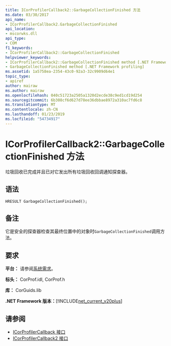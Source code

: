 ```yaml
---
title: ICorProfilerCallback2::GarbageCollectionFinished 方法
ms.date: 03/30/2017
api_name:
- ICorProfilerCallback2.GarbageCollectionFinished
api_location:
- mscorwks.dll
api_type:
- COM
f1_keywords:
- ICorProfilerCallback2::GarbageCollectionFinished
helpviewer_keywords:
- ICorProfilerCallback2::GarbageCollectionFinished method [.NET Framework profiling]
- GarbageCollectionFinished method [.NET Framework profiling]
ms.assetid: 1a5758ea-2354-43c0-92a3-32c9909d64e1
topic_type:
- apiref
author: mairaw
ms.author: mairaw
ms.openlocfilehash: 040c51723a2505a1320d2ecde38c9ed1cd19d254
ms.sourcegitcommit: 6b308cf6d627d78ee36dbbae8972a310ac7fd6c8
ms.translationtype: MT
ms.contentlocale: zh-CN
ms.lasthandoff: 01/23/2019
ms.locfileid: "54734917"
---
```

# <a name="icorprofilercallback2garbagecollectionfinished-method"></a>ICorProfilerCallback2::GarbageCollectionFinished 方法
垃圾回收已完成并且已对它发出所有垃圾回收回调通知探查器。  
  
## <a name="syntax"></a>语法  
  
```  
HRESULT GarbageCollectionFinished();  
```  
  
## <a name="remarks"></a>备注  
 它是安全的探查器检查其最终位置中的对象时`GarbageCollectionFinished`调用方法。  
  
## <a name="requirements"></a>要求  
 **平台：** 请参阅[系统需求](../../../../docs/framework/get-started/system-requirements.md)。  
  
 **标头：** CorProf.idl, CorProf.h  
  
 **库：** CorGuids.lib  
  
 **.NET Framework 版本：**[!INCLUDE[net_current_v20plus](../../../../includes/net-current-v20plus-md.md)]  
  
## <a name="see-also"></a>请参阅
- [ICorProfilerCallback 接口](../../../../docs/framework/unmanaged-api/profiling/icorprofilercallback-interface.md)
- [ICorProfilerCallback2 接口](../../../../docs/framework/unmanaged-api/profiling/icorprofilercallback2-interface.md)
